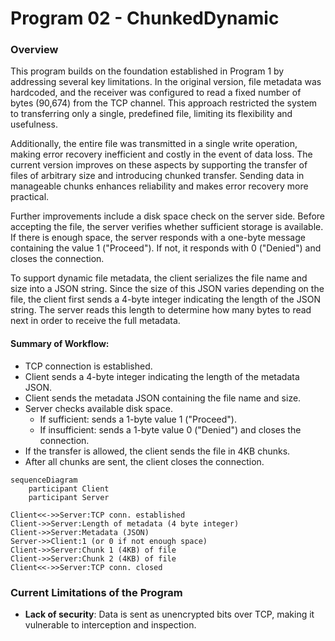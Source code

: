 # Program 02 - ChunkedDynamic
### Overview
This program builds on the foundation established in Program 1 by addressing several key limitations. In the original version, file metadata was hardcoded, and the receiver was configured to read a fixed number of bytes (90,674) from the TCP channel. This approach restricted the system to transferring only a single, predefined file, limiting its flexibility and usefulness.

Additionally, the entire file was transmitted in a single write operation, making error recovery inefficient and costly in the event of data loss. The current version improves on these aspects by supporting the transfer of files of arbitrary size and introducing chunked transfer. Sending data in manageable chunks enhances reliability and makes error recovery more practical.

Further improvements include a disk space check on the server side. Before accepting the file, the server verifies whether sufficient storage is available. If there is enough space, the server responds with a one-byte message containing the value 1 ("Proceed"). If not, it responds with 0 ("Denied") and closes the connection.

To support dynamic file metadata, the client serializes the file name and size into a JSON string. Since the size of this JSON varies depending on the file, the client first sends a 4-byte integer indicating the length of the JSON string. The server reads this length to determine how many bytes to read next in order to receive the full metadata.   

#### Summary of Workflow:
* TCP connection is established.
* Client sends a 4-byte integer indicating the length of the metadata JSON.
* Client sends the metadata JSON containing the file name and size.
* Server checks available disk space.
    * If sufficient: sends a 1-byte value 1 ("Proceed").
    * If insufficient: sends a 1-byte value 0 ("Denied") and closes the connection.
* If the transfer is allowed, the client sends the file in 4KB chunks.
* After all chunks are sent, the client closes the connection.

```mermaid
sequenceDiagram
    participant Client
    participant Server

Client<<->>Server:TCP conn. established
Client->>Server:Length of metadata (4 byte integer)
Client->>Server:Metadata (JSON)
Server->>Client:1 (or 0 if not enough space)
Client->>Server:Chunk 1 (4KB) of file
Client->>Server:Chunk 2 (4KB) of file
Client<<->>Server:TCP conn. closed
```

### Current Limitations of the Program
* **Lack of security**: Data is sent as unencrypted bits over TCP, making it vulnerable to interception and inspection.